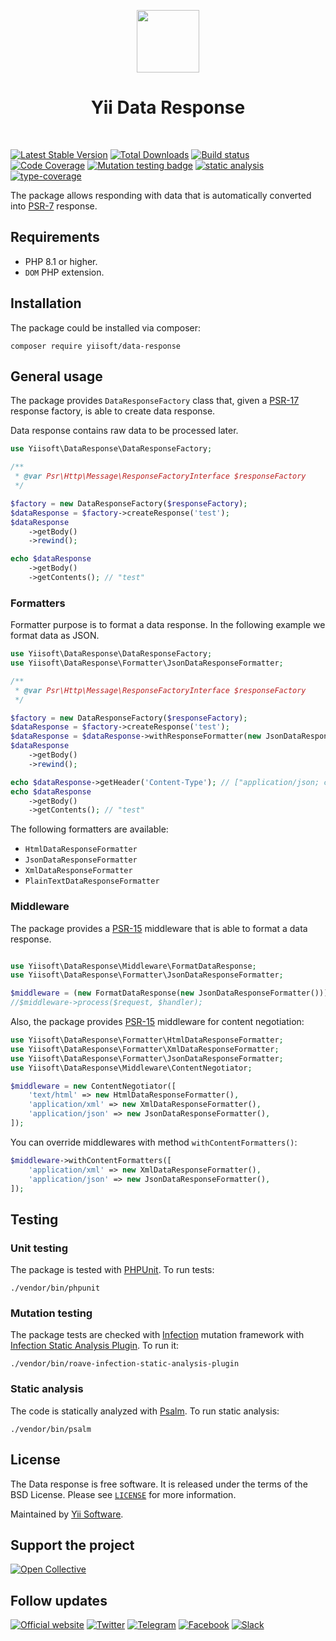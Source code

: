 <p align="center">
    <a href="https://github.com/yiisoft" target="_blank">
        <img src="https://yiisoft.github.io/docs/images/yii_logo.svg" height="100px">
    </a>
    <h1 align="center">Yii Data Response</h1>
    <br>
</p>

[![Latest Stable Version](https://poser.pugx.org/yiisoft/data-response/v/stable.png)](https://packagist.org/packages/yiisoft/data-response)
[![Total Downloads](https://poser.pugx.org/yiisoft/data-response/downloads.png)](https://packagist.org/packages/yiisoft/data-response)
[![Build status](https://github.com/yiisoft/data-response/workflows/build/badge.svg)](https://github.com/yiisoft/data-response/actions?query=workflow%3Abuild)
[![Code Coverage](https://codecov.io/gh/yiisoft/data-response/graph/badge.svg?token=SPEX4FPFBU)](https://codecov.io/gh/yiisoft/data-response)
[![Mutation testing badge](https://img.shields.io/endpoint?style=flat&url=https%3A%2F%2Fbadge-api.stryker-mutator.io%2Fgithub.com%2Fyiisoft%2Fdata-response%2Fmaster)](https://dashboard.stryker-mutator.io/reports/github.com/yiisoft/data-response/master)
[![static analysis](https://github.com/yiisoft/data-response/workflows/static%20analysis/badge.svg)](https://github.com/yiisoft/data-response/actions?query=workflow%3A%22static+analysis%22)
[![type-coverage](https://shepherd.dev/github/yiisoft/data-response/coverage.svg)](https://shepherd.dev/github/yiisoft/data-response)

The package allows responding with data that is automatically converted into [PSR-7](https://www.php-fig.org/psr/psr-7/)
response.

## Requirements

- PHP 8.1 or higher.
- `DOM` PHP extension.

## Installation

The package could be installed via composer:

```shell
composer require yiisoft/data-response
```

## General usage

The package provides `DataResponseFactory` class that, given a [PSR-17](https://www.php-fig.org/psr/psr-17/)
response factory, is able to create data response.

Data response contains raw data to be processed later.

```php
use Yiisoft\DataResponse\DataResponseFactory;

/**
 * @var Psr\Http\Message\ResponseFactoryInterface $responseFactory
 */

$factory = new DataResponseFactory($responseFactory);
$dataResponse = $factory->createResponse('test');
$dataResponse
    ->getBody()
    ->rewind();

echo $dataResponse
    ->getBody()
    ->getContents(); // "test"
```

### Formatters

Formatter purpose is to format a data response. In the following example we format data as JSON.

```php
use Yiisoft\DataResponse\DataResponseFactory;
use Yiisoft\DataResponse\Formatter\JsonDataResponseFormatter;

/**
 * @var Psr\Http\Message\ResponseFactoryInterface $responseFactory
 */

$factory = new DataResponseFactory($responseFactory);
$dataResponse = $factory->createResponse('test');
$dataResponse = $dataResponse->withResponseFormatter(new JsonDataResponseFormatter());
$dataResponse
    ->getBody()
    ->rewind();

echo $dataResponse->getHeader('Content-Type'); // ["application/json; charset=UTF-8"]
echo $dataResponse
    ->getBody()
    ->getContents(); // "test"
```

The following formatters are available:

- `HtmlDataResponseFormatter`
- `JsonDataResponseFormatter`
- `XmlDataResponseFormatter`
- `PlainTextDataResponseFormatter`

### Middleware

The package provides a [PSR-15](https://www.php-fig.org/psr/psr-15/) middleware that is able to format a data response.

```php

use Yiisoft\DataResponse\Middleware\FormatDataResponse;
use Yiisoft\DataResponse\Formatter\JsonDataResponseFormatter;

$middleware = (new FormatDataResponse(new JsonDataResponseFormatter()));
//$middleware->process($request, $handler);
```

Also, the package provides [PSR-15](https://www.php-fig.org/psr/psr-15/) middleware for content negotiation:

```php
use Yiisoft\DataResponse\Formatter\HtmlDataResponseFormatter;
use Yiisoft\DataResponse\Formatter\XmlDataResponseFormatter;
use Yiisoft\DataResponse\Formatter\JsonDataResponseFormatter;
use Yiisoft\DataResponse\Middleware\ContentNegotiator;

$middleware = new ContentNegotiator([
    'text/html' => new HtmlDataResponseFormatter(),
    'application/xml' => new XmlDataResponseFormatter(),
    'application/json' => new JsonDataResponseFormatter(),
]);
```

You can override middlewares with method `withContentFormatters()`:

```php
$middleware->withContentFormatters([
    'application/xml' => new XmlDataResponseFormatter(),
    'application/json' => new JsonDataResponseFormatter(),
]);
```

## Testing

### Unit testing

The package is tested with [PHPUnit](https://phpunit.de/). To run tests:

```shell
./vendor/bin/phpunit
```

### Mutation testing

The package tests are checked with [Infection](https://infection.github.io/) mutation framework with
[Infection Static Analysis Plugin](https://github.com/Roave/infection-static-analysis-plugin). To run it:

```shell
./vendor/bin/roave-infection-static-analysis-plugin
```

### Static analysis

The code is statically analyzed with [Psalm](https://psalm.dev/). To run static analysis:

```shell
./vendor/bin/psalm
```

## License

The Data response is free software. It is released under the terms of the BSD License.
Please see [`LICENSE`](./LICENSE.md) for more information.

Maintained by [Yii Software](https://www.yiiframework.com/).

## Support the project

[![Open Collective](https://img.shields.io/badge/Open%20Collective-sponsor-7eadf1?logo=open%20collective&logoColor=7eadf1&labelColor=555555)](https://opencollective.com/yiisoft)

## Follow updates

[![Official website](https://img.shields.io/badge/Powered_by-Yii_Framework-green.svg?style=flat)](https://www.yiiframework.com/)
[![Twitter](https://img.shields.io/badge/twitter-follow-1DA1F2?logo=twitter&logoColor=1DA1F2&labelColor=555555?style=flat)](https://twitter.com/yiiframework)
[![Telegram](https://img.shields.io/badge/telegram-join-1DA1F2?style=flat&logo=telegram)](https://t.me/yii3en)
[![Facebook](https://img.shields.io/badge/facebook-join-1DA1F2?style=flat&logo=facebook&logoColor=ffffff)](https://www.facebook.com/groups/yiitalk)
[![Slack](https://img.shields.io/badge/slack-join-1DA1F2?style=flat&logo=slack)](https://yiiframework.com/go/slack)
